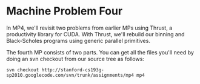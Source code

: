 # Machine Problem Four #

In MP4, we'll revisit two problems from earlier MPs using Thrust, a productivity library for CUDA. With Thrust, we'll rebuild our binning and Black-Scholes programs using generic parallel primitives.

The fourth MP consists of two parts. You can get all the files you'll need by doing an svn checkout from our source tree as follows:

```
svn checkout http://stanford-cs193g-sp2010.googlecode.com/svn/trunk/assignments/mp4 mp4
```